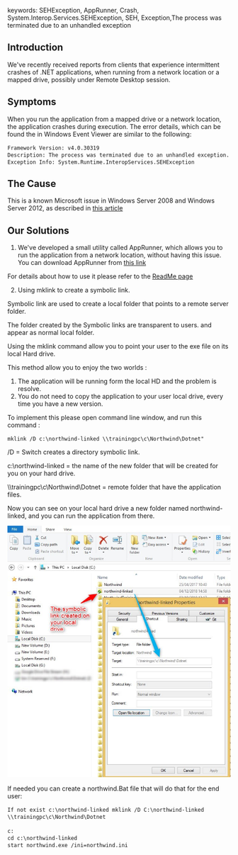 ﻿keywords: SEHException, AppRunner, Crash, System.Interop.Services.SEHException, SEH, Exception,The process was terminated due to an unhandled exception

## Introduction
We've recently received reports from clients that experience intermittent crashes of .NET applications, when running from a network location or a mapped drive, possibly under Remote Desktop session.

## Symptoms
When you run the application from a mapped drive or a network location, the application crashes during execution.
The error details, which can be found the in Windows Event Viewer are similar to the following:
```csdiff
Framework Version: v4.0.30319
Description: The process was terminated due to an unhandled exception.
Exception Info: System.Runtime.InteropServices.SEHException
```

## The Cause
This is a known Microsoft issue in Windows Server 2008 and Windows Server 2012, as described in [this article](https://support.microsoft.com/en-gb/help/2536487/applications-crash-or-become-unresponsive-if-another-user-logs-off-a-r)


## Our Solutions
1) We've developed a small utility called AppRunner, which allows you to run the application from a network location, without having this issue.
You can download AppRunner from [this link](https://github.com/FireflyMigration/AppRunner/releases)

For details about how to use it please refer to the [ReadMe page](https://github.com/FireflyMigration/AppRunner/blob/master/README.md)

2) Using mklink to create a symbolic link.

Symbolic link are used to create a local folder that points to a remote server folder.

The folder created by the Symbolic links are transparent to users. and appear as normal local folder.

Using the mklink command allow you to point your user to the exe file on its local Hard drive.


This method allow you to enjoy the two worlds :

1. The application will be running form the local HD and the problem is resolve.
2. You do not need to copy the application to your user local drive, every time you have a new version.


To implement this please open command line window, and run this command :
```csdiff
mklink /D c:\northwind-linked \\trainingpc\c\Northwind\Dotnet" 
```

/D  = Switch creates a directory symbolic link.

c:\northwind-linked = the name of the new folder that will be created for you on your hard drive.

\\\\trainingpc\c\Northwind\Dotnet = remote folder that have the application files.

Now you can see on your local hard drive a new folder named northwind-linked, and you can run the application from there.

![2018 12 04 14h16 10](2018-12-04_15h01_13.png)


If needed you can create a northwind.Bat file that will do that for the end user:
```csdiff
If not exist c:\northwind-linked mklink /D C:\northwind-linked \\trainingpc\c\Northwind\Dotnet

c:
cd c:\northwind-linked
start northwind.exe /ini=northwind.ini
```

